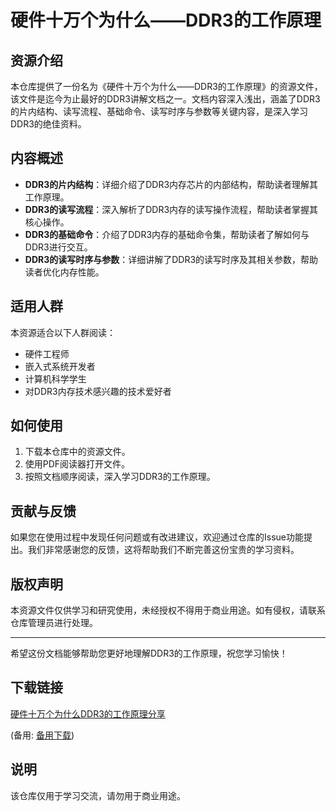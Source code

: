 # 硬件十万个为什么——DDR3的工作原理

## 资源介绍

本仓库提供了一份名为《硬件十万个为什么——DDR3的工作原理》的资源文件，该文件是迄今为止最好的DDR3讲解文档之一。文档内容深入浅出，涵盖了DDR3的片内结构、读写流程、基础命令、读写时序与参数等关键内容，是深入学习DDR3的绝佳资料。

## 内容概述

- **DDR3的片内结构**：详细介绍了DDR3内存芯片的内部结构，帮助读者理解其工作原理。
- **DDR3的读写流程**：深入解析了DDR3内存的读写操作流程，帮助读者掌握其核心操作。
- **DDR3的基础命令**：介绍了DDR3内存的基础命令集，帮助读者了解如何与DDR3进行交互。
- **DDR3的读写时序与参数**：详细讲解了DDR3的读写时序及其相关参数，帮助读者优化内存性能。

## 适用人群

本资源适合以下人群阅读：

- 硬件工程师
- 嵌入式系统开发者
- 计算机科学学生
- 对DDR3内存技术感兴趣的技术爱好者

## 如何使用

1. 下载本仓库中的资源文件。
2. 使用PDF阅读器打开文件。
3. 按照文档顺序阅读，深入学习DDR3的工作原理。

## 贡献与反馈

如果您在使用过程中发现任何问题或有改进建议，欢迎通过仓库的Issue功能提出。我们非常感谢您的反馈，这将帮助我们不断完善这份宝贵的学习资料。

## 版权声明

本资源文件仅供学习和研究使用，未经授权不得用于商业用途。如有侵权，请联系仓库管理员进行处理。

---

希望这份文档能够帮助您更好地理解DDR3的工作原理，祝您学习愉快！

## 下载链接
[硬件十万个为什么DDR3的工作原理分享](https://pan.quark.cn/s/ebb91923f94a) 

(备用: [备用下载](https://pan.baidu.com/s/1b40mktFCLGbcKRIlk8Fblg?pwd=1234))

## 说明

该仓库仅用于学习交流，请勿用于商业用途。
